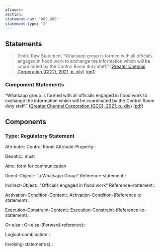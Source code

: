 ```yaml
---
aliases: 
section: 
statement-num: "009.005"
statement-type: "3"
---
```

## Statements 
> [!info] Raw Statement
> “Whatsapp group is formed with all officials engaged in flood work to exchange the information which will be coordinated by the Control Room duty staff.” ([Greater Chennai Corporation (GCC), 2021, p. xliv](zotero://select/library/items/AZZSXLC8)) ([pdf](zotero://open-pdf/library/items/ZWDYK52D?page=44&annotation=GATU3QFJ)) 
> 

### Component Statements
“Whatsapp group is formed with all officials engaged in flood work to exchange the information which will be coordinated by the Control Room duty staff.” ([Greater Chennai Corporation (GCC), 2021, p. xliv](zotero://select/library/items/AZZSXLC8)) ([pdf](zotero://open-pdf/library/items/ZWDYK52D?page=44&annotation=GATU3QFJ)) 
## Components
### Type: Regulatory Statement
Attribute:: Control Room
Attribute-Property::

Deontic:: must

Aim:: form for communication

Direct-Object:: "a Whatsapp Group"
	Reference-statement::

Indirect-Object:: "Officials engaged in flood work"
	Reference-statement::

Activation-Condition-Content::
	Activation-Condition-(Reference to statement)::

Execution-Constraint-Content::
	Execution-Constraint-(Reference-to-statement)::

Or-else::
	Or-else-(Forward-reference)::

Logical-combination::

Invoking-statement(s)::